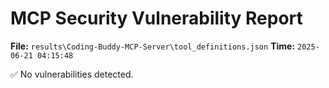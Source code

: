 # MCP Security Vulnerability Report
**File:** `results\Coding-Buddy-MCP-Server\tool_definitions.json`
**Time:** `2025-06-21 04:15:48`

✅ No vulnerabilities detected.
